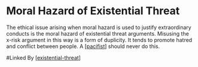 # Moral Hazard of Existential Threat

The ethical issue arising when moral hazard is used to justify extraordinary conducts is the moral hazard of existential threat arguments.  Misusing the x-risk argument in this way is a form of duplicity.  It tends to promote hatred and conflict between people.  A [[pacifist]] should never do this.

#Linked By
[[existential-threat]]

[//begin]: # "Autogenerated link references for markdown compatibility"
[pacifist]: pacifist.md "Pacifist"
[existential-threat]: existential-threat.md "Existential Threat"
[//end]: # "Autogenerated link references"